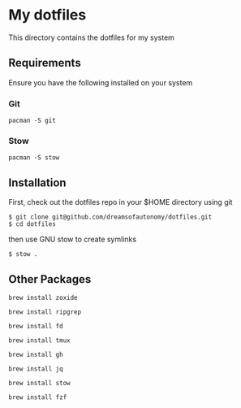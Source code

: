 # My dotfiles

This directory contains the dotfiles for my system

## Requirements

Ensure you have the following installed on your system

### Git

```
pacman -S git
```

### Stow

```
pacman -S stow
```

## Installation

First, check out the dotfiles repo in your $HOME directory using git

```
$ git clone git@github.com/dreamsofautonomy/dotfiles.git
$ cd dotfiles
```

then use GNU stow to create symlinks

```
$ stow .
```

## Other Packages
```
brew install zoxide
```

```
brew install ripgrep
```

```
brew install fd
```

```
brew install tmux
```

```
brew install gh
```

```
brew install jq
```

```
brew install stow
```

```
brew install fzf
```

